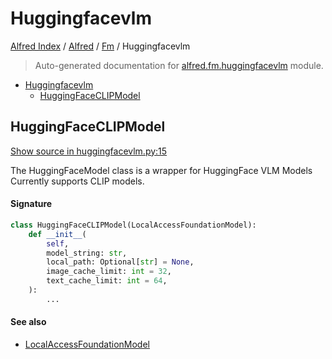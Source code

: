 # Huggingfacevlm

[Alfred Index](../../README.md#alfred-index) /
[Alfred](../index.md#alfred) /
[Fm](./index.md#fm) /
Huggingfacevlm

> Auto-generated documentation for [alfred.fm.huggingfacevlm](../../../alfred/fm/huggingfacevlm.py) module.

- [Huggingfacevlm](#huggingfacevlm)
  - [HuggingFaceCLIPModel](#huggingfaceclipmodel)

## HuggingFaceCLIPModel

[Show source in huggingfacevlm.py:15](../../../alfred/fm/huggingfacevlm.py#L15)

The HuggingFaceModel class is a wrapper for HuggingFace VLM Models
Currently supports CLIP models.

#### Signature

```python
class HuggingFaceCLIPModel(LocalAccessFoundationModel):
    def __init__(
        self,
        model_string: str,
        local_path: Optional[str] = None,
        image_cache_limit: int = 32,
        text_cache_limit: int = 64,
    ):
        ...
```

#### See also

- [LocalAccessFoundationModel](./model.md#localaccessfoundationmodel)


